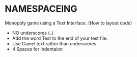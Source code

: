 # NAMESPACEING
Monopoly game using a Text Interface. (How to layout code)


  * NO underscores (_)
  * Add the word Test to the end of your test file.
  * Use Camel text rather than underscores
  * 4 Spaces for indentaion
